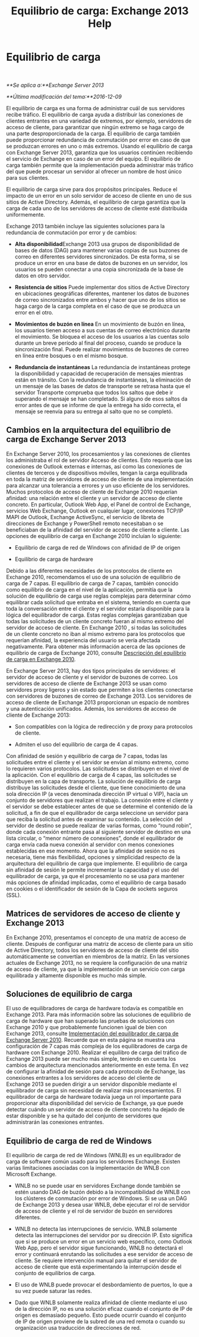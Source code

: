 ﻿---
title: 'Equilibrio de carga: Exchange 2013 Help'
TOCTitle: Equilibrio de carga
ms:assetid: f572c193-6f3a-400e-9085-a9d3e5e18c59
ms:mtpsurl: https://technet.microsoft.com/es-es/library/JJ898588(v=EXCHG.150)
ms:contentKeyID: 51406571
ms.date: 04/23/2018
mtps_version: v=EXCHG.150
ms.translationtype: HT
---

# Equilibrio de carga

 

_**Se aplica a:**Exchange Server 2013_

_**Última modificación del tema:**2016-12-09_

El equilibrio de carga es una forma de administrar cuál de sus servidores recibe tráfico. El equilibrio de carga ayuda a distribuir las conexiones de clientes entrantes en una variedad de extremos, por ejemplo, servidores de acceso de cliente, para garantizar que ningún extremo se haga cargo de una parte desproporcionada de la carga. El equilibrio de carga también puede proporcionar redundancia de conmutación por error en caso de que se produzcan errores en uno o más extremos. Usando el equilibrio de carga con Exchange Server 2013, garantiza que los usuarios continúen recibiendo el servicio de Exchange en caso de un error del equipo. El equilibrio de carga también permite que la implementación pueda administrar más tráfico del que puede procesar un servidor al ofrecer un nombre de host único para sus clientes.

El equilibrio de carga sirve para dos propósitos principales. Reduce el impacto de un error en un solo servidor de acceso de cliente en uno de sus sitios de Active Directory. Además, el equilibrio de carga garantiza que la carga de cada uno de los servidores de acceso de cliente esté distribuida uniformemente.

Exchange 2013 también incluye las siguientes soluciones para la redundancia de conmutación por error y de cambios:

  - **Alta disponibilidad**Exchange 2013 usa grupos de disponibilidad de bases de datos (DAG) para mantener varias copias de sus buzones de correo en diferentes servidores sincronizados. De esta forma, si se produce un error en una base de datos de buzones en un servidor, los usuarios se pueden conectar a una copia sincronizada de la base de datos en otro servidor.

  - **Resistencia de sitios** Puede implementar dos sitios de Active Directory en ubicaciones geográficas diferentes, mantener los datos de buzones de correo sincronizados entre ambos y hacer que uno de los sitios se haga cargo de la carga completa en el caso de que se produzca un error en el otro.

  - **Movimientos de buzón en línea** En un movimiento de buzón en línea, los usuarios tienen acceso a sus cuentas de correo electrónico durante el movimiento. Se bloquea el acceso de los usuarios a las cuentas solo durante un breve período al final del proceso, cuando se produce la sincronización final. Puede realizar movimientos de buzones de correo en línea entre bosques o en el mismo bosque.

  - **Redundancia de instantáneas** La redundancia de instantáneas protege la disponibilidad y capacidad de recuperación de mensajes mientras están en tránsito. Con la redundancia de instantáneas, la eliminación de un mensaje de las bases de datos de transporte se retrasa hasta que el servidor Transporte comprueba que todos los saltos que debe ir superando el mensaje se han completado. Si alguno de esos saltos da error antes de que se informe de que la entrega ha sido correcta, el mensaje se reenvía para su entrega al salto que no se completó.

## Cambios en la arquitectura del equilibrio de carga de Exchange Server 2013

En Exchange Server 2010, los procesamientos y las conexiones de clientes los administraba el rol de servidor Acceso de clientes. Esto requería que las conexiones de Outlook externas e internas, así como las conexiones de clientes de terceros y de dispositivos móviles, tengan la carga equilibrada en toda la matriz de servidores de acceso de cliente de una implementación para alcanzar una tolerancia a errores y un uso eficiente de los servidores. Muchos protocolos de acceso de cliente de Exchange 2010 requerían afinidad: una relación entre el cliente y un servidor de acceso de cliente concreto. En particular, Outlook Web App, el Panel de control de Exchange, servicios Web Exchange, Outlook en cualquier lugar, conexiones TCP/IP MAPI de Outlook, Exchange ActiveSync, el servicio de libreta de direcciones de Exchange y PowerShell remoto necesitaban o se beneficiaban de la afinidad del servidor de acceso de cliente a cliente. Las opciones de equilibrio de carga en Exchange 2010 incluían lo siguiente:

  - Equilibrio de carga de red de Windows con afinidad de IP de origen

  - Equilibrio de carga de hardware

Debido a las diferentes necesidades de los protocolos de cliente en Exchange 2010, recomendamos el uso de una solución de equilibrio de carga de 7 capas. El equilibrio de carga de 7 capas, también conocido como equilibrio de carga en el nivel de la aplicación, permitía que la solución de equilibrio de carga use reglas complejas para determinar cómo equilibrar cada solicitud que entraba en el sistema, teniendo en cuenta que toda la conversación entre el cliente y el servidor estaría disponible para la lógica del equilibrador de carga. Estas reglas complejas garantizaban que todas las solicitudes de un cliente concreto fueran al mismo extremo del servidor de acceso de cliente. En Exchange 2010 , si todas las solicitudes de un cliente concreto no iban al mismo extremo para los protocolos que requerían afinidad, la experiencia del usuario se vería afectada negativamente. Para obtener más información acerca de las opciones de equilibrio de carga de Exchange 2010, consulte [Descripción del equilibrio de carga en Exchange 2010](https://go.microsoft.com/fwlink/p/?linkid=196447).

En Exchange Server 2013, hay dos tipos principales de servidores: el servidor de acceso de cliente y el servidor de buzones de correo. Los servidores de acceso de cliente de Exchange 2013 se usan como servidores proxy ligeros y sin estado que permiten a los clientes conectarse con servidores de buzones de correo de Exchange 2013. Los servidores de acceso de cliente de Exchange 2013 proporcionan un espacio de nombres y una autenticación unificados. Además, los servidores de acceso de cliente de Exchange 2013:

  - Son compatibles con la lógica de redirección y de proxy para protocolos de cliente.

  - Admiten el uso del equilibrio de carga de 4 capas.

Con afinidad de sesión y equilibrio de carga de 7 capas, todas las solicitudes entre el cliente y el servidor se envían al mismo extremo, como lo requieren varios protocolos. Las solicitudes se distribuyen en el nivel de la aplicación. Con el equilibrio de carga de 4 capas, las solicitudes se distribuyen en la capa de transporte. La solución de equilibrio de carga distribuye las solicitudes desde el cliente, que tiene conocimiento de una sola dirección IP (a veces denominada dirección IP virtual o VIP), hacia un conjunto de servidores que realizan el trabajo. La conexión entre el cliente y el servidor se debe establecer antes de que se determine el contenido de la solicitud, a fin de que el equilibrador de carga seleccione un servidor para que reciba la solicitud antes de examinar su contenido. La selección del servidor de destino se puede realizar de varias formas, como “round robin”, donde cada conexión entrante pasa al siguiente servidor de destino en una lista circular, o “menor número de conexiones”, donde el equilibrador de carga envía cada nueva conexión al servidor con menos conexiones establecidas en ese momento. Ahora que la afinidad de sesión no es necesaria, tiene más flexibilidad, opciones y simplicidad respecto de la arquitectura del equilibrio de carga que implemente. El equilibrio de carga sin afinidad de sesión le permite incrementar la capacidad y el uso del equilibrador de carga, ya que el procesamiento no se usa para mantener más opciones de afinidad implicadas, como el equilibrio de carga basado en cookies o el identificador de sesión de la Capa de sockets seguros (SSL).

## Matrices de servidores de acceso de cliente y Exchange 2013

En Exchange 2010, presentamos el concepto de una matriz de acceso de cliente. Después de configurar una matriz de acceso de cliente para un sitio de Active Directory, todos los servidores de acceso de cliente del sitio automáticamente se convertían en miembros de la matriz. En las versiones actuales de Exchange 2013, no se requiere la configuración de una matriz de acceso de cliente, ya que la implementación de un servicio con carga equilibrada y altamente disponible es mucho más simple.

## Soluciones de equilibrio de carga

El uso de equilibradores de carga de hardware todavía es compatible en Exchange 2013. Para más información sobre las soluciones de equilibrio de carga de hardware que han superado las pruebas de soluciones con Exchange 2010 y que probablemente funcionen igual de bien con Exchange 2013, consulte [Implementación del equilibrador de carga de Exchange Server 2010](https://go.microsoft.com/fwlink/p/?linkid=261834). Recuerde que en esta página se muestra una configuración de 7 capas más compleja de los equilibradores de carga de hardware con Exchange 2010. Realizar el equilibro de carga del tráfico de Exchange 2013 puede ser mucho más simple, teniendo en cuenta los cambios de arquitectura mencionados anteriormente en este tema. En vez de configurar la afinidad de sesión para cada protocolo de Exchange, las conexiones entrantes a los servidores de acceso del cliente de Exchange 2013 se pueden dirigir a un servidor disponible mediante el equilibrador de carga sin necesidad de realizar más procesamientos. El equilibrador de carga de hardware todavía juega un rol importante para proporcionar alta disponibilidad del servicio de Exchange, ya que puede detectar cuándo un servidor de acceso de cliente concreto ha dejado de estar disponible y se ha quitado del conjunto de servidores que administrarán las conexiones entrantes.

## Equilibrio de carga de red de Windows

El equilibrio de carga de red de Windows (WNLB) es un equilibrador de carga de software común usado para los servidores Exchange. Existen varias limitaciones asociadas con la implementación de WNLB con Microsoft Exchange.

  - WNLB no se puede usar en servidores Exchange donde también se estén usando DAG de buzón debido a la incompatibilidad de WNLB con los clústeres de conmutación por error de Windows. Si se usa un DAG de Exchange 2013 y desea usar WNLB, debe ejecutar el rol de servidor de acceso de cliente y el rol de servidor de buzón en servidores diferentes.

  - WNLB no detecta las interrupciones de servicio. WNLB solamente detecta las interrupciones del servidor por su dirección IP. Esto significa que si se produce un error en un servicio web específico, como Outlook Web App, pero el servidor sigue funcionando, WNLB no detectará el error y continuará enrutando las solicitudes a ese servidor de acceso de cliente. Se requiere intervención manual para quitar el servidor de acceso de cliente que está experimentando la interrupción desde el conjunto de equilibrios de carga.

  - El uso de WNLB puede provocar el desbordamiento de puertos, lo que a su vez puede saturar las redes.

  - Dado que WNLB solamente realiza afinidad de cliente mediante el uso de la dirección IP, no es una solución eficaz cuando el conjunto de IP de origen es demasiado pequeño. Esto puede ocurrir cuando el conjunto de IP de origen proviene de la subred de una red remota o cuando su organización usa traducción de direcciones de red.

